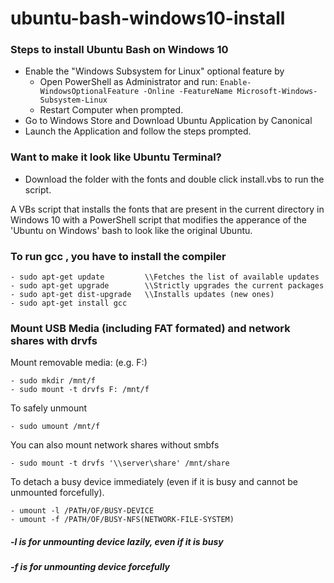 # ubuntu-bash-windows10-install


 ### Steps to install Ubuntu Bash on Windows 10 
 - Enable the "Windows Subsystem for Linux" optional feature by 
    - Open PowerShell as Administrator and run: ``` Enable-WindowsOptionalFeature -Online -FeatureName Microsoft-Windows-Subsystem-Linux ```
    - Restart Computer when prompted. 
 - Go to Windows Store and Download Ubuntu Application by Canonical
 - Launch the Application and follow the steps prompted.

 ### Want to make it look like Ubuntu Terminal?
 - Download the folder with the fonts and double click install.vbs to run the script.


 A VBs script that installs the fonts that are present in the current directory in Windows 10 
 with a PowerShell script that modifies the apperance of the 'Ubuntu on Windows' bash to look like 
 the original Ubuntu.
 
 
### To run gcc , you have to install the compiler

```
- sudo apt-get update         \\Fetches the list of available updates
- sudo apt-get upgrade        \\Strictly upgrades the current packages
- sudo apt-get dist-upgrade   \\Installs updates (new ones)
- sudo apt-get install gcc
```
### Mount USB Media (including FAT formated) and network shares with drvfs

Mount removable media: (e.g. F:)

```
- sudo mkdir /mnt/f
- sudo mount -t drvfs F: /mnt/f

```
To safely unmount

```
- sudo umount /mnt/f
```

You can also mount network shares without smbfs
```
- sudo mount -t drvfs '\\server\share' /mnt/share
```

To detach a busy device immediately (even if it is busy and cannot be unmounted forcefully).
```
- umount -l /PATH/OF/BUSY-DEVICE
- umount -f /PATH/OF/BUSY-NFS(NETWORK-FILE-SYSTEM)
```
##### -l is for unmounting device lazily, even if it is busy
##### -f is for unmounting device forcefully
